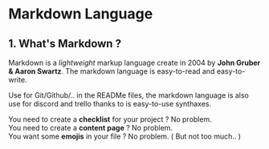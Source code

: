 # Markdown Language

## 1. What's Markdown ?

Markdown is a *lightweight* markup language create in 2004 by **John Gruber & Aaron Swartz**. The markdown language is easy-to-read and easy-to-write. 

Use for Git/Github/.. in the READMe files, the markdown language is also use for discord and trello thanks to is easy-to-use synthaxes. 

You need to create a **checklist** for your project ? No problem.  
You need to create a **content page** ? No problem.  
You want some **emojis** in your file ? No problem. ( But not too much.. )

